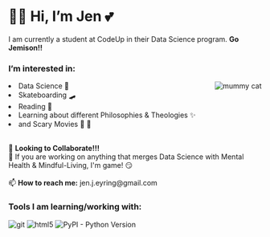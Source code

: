 <h1>🙌🏻 Hi, I’m Jen 💕 </h1>
<p>I am currently a student at CodeUp in their Data Science program. <b>Go Jemison!!</b></p>

<h3> I’m interested in: </h3><img align="right" img alt="mummy cat" src="https://media.giphy.com/media/rmV9g0Wb1lPji/giphy.gif" />
<li> Data Science 🧮 </li> 
<li>Skateboarding 🛹 </li> 
<li>Reading 📖 </li>
<li>Learning about different Philosophies & Theologies ✨ </li> 
<li>and Scary Movies 🎥 🍿  </li>
<br>
<p>
  
                           
</p>
🌱 <b>Looking to Collaborate!!!</b>
<br>
💞️ If you are working on anything that merges Data Science with Mental Health & Mindful-Living, I'm game! 😏 
<br>
<br>
📫 <b>How to reach me:</b> jen.j.eyring@gmail.com


<h3>Tools I am learning/working with:</h3>
<p>
  
  <img alt="git" src="https://img.shields.io/badge/-Git-F05032?style=flat-square&logo=git&logoColor=white" />
  <img alt="html5" src="https://img.shields.io/badge/-HTML5-E34F26?style=flat-square&logo=html5&logoColor=white" />
  <img alt="PyPI - Python Version" src="https://img.shields.io/pypi/pyversions/pandas">
</p>

<!---
jeneyring/jeneyring is a ✨ special ✨ repository because its `README.md` (this file) appears on your GitHub profile.
You can click the Preview link to take a look at your changes.
--->
